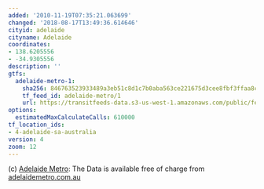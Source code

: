 ```yaml
---
added: '2010-11-19T07:35:21.063699'
changed: '2018-08-17T13:49:36.614646'
cityid: adelaide
cityname: Adelaide
coordinates:
- 138.6205556
- -34.9305556
description: ''
gtfs:
  adelaide-metro-1:
    sha256: 846763523933489a3eb51c8d1c7b0aba563ce221675d3cee8fbf3ffaa8c611ce
    tf_feed_id: adelaide-metro/1
    url: https://transitfeeds-data.s3-us-west-1.amazonaws.com/public/feeds/adelaide-metro/1/20180817/gtfs.zip
options:
  estimatedMaxCalculateCalls: 610000
tf_location_ids:
- 4-adelaide-sa-australia
version: 4
zoom: 12
---
```


(c) [Adelaide Metro](http://www.adelaidemetro.com.au/): The Data is available free of charge from [adelaidemetro.com.au](http://www.adelaidemetro.com.au/publish_article/GTFS.html)

